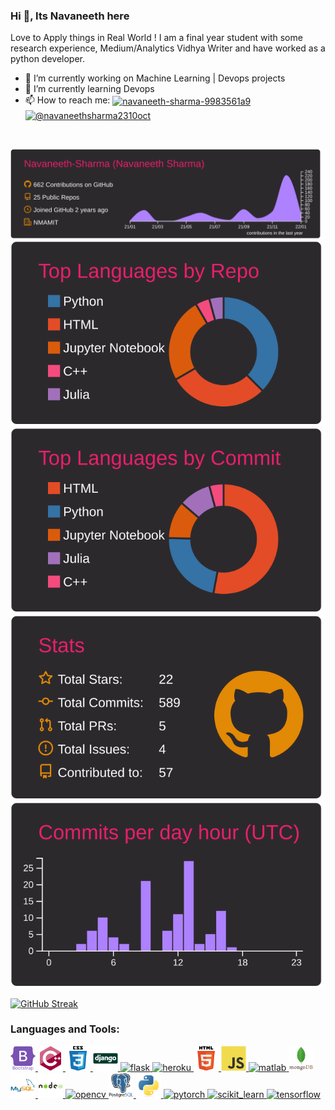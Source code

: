 ###  Hi 👋, Its Navaneeth here

Love to Apply things in Real World !
I am a final year student with some research experience, Medium/Analytics Vidhya Writer and have worked as a python developer.

- 🔭 I’m currently working on Machine Learning | Devops projects 
- 🌱 I’m currently learning Devops 
- 📫 How to reach me:  <a href="https://linkedin.com/in/navaneeth-sharma-9983561a9" target="blank"><img align="center" src="https://raw.githubusercontent.com/rahuldkjain/github-profile-readme-generator/master/src/images/icons/Social/linked-in-alt.svg" alt="navaneeth-sharma-9983561a9" height="15" width="15" /></a>
<a href="https://navaneethsharma.medium.com/" target="blank"><img align="center" src="https://raw.githubusercontent.com/rahuldkjain/github-profile-readme-generator/master/src/images/icons/Social/medium.svg" alt="@navaneethsharma2310oct" height="15" width="15" /></a>
<!-- - 👯 I’m looking to collaborate on  -->
<!-- - 🤔 I’m looking for help with ... -->
<!-- - 💬 Ask me about ... -->

<!-- - 😄 Pronouns: ... -->
<!-- - ⚡ Fun fact: ... -->

<!-- <h3 align="left">Connect with me:</h3> -->




<br>


[![](https://raw.githubusercontent.com/Navaneeth-Sharma/Navaneeth-Sharma/main/profile-summary-card-output/monokai/0-profile-details.svg)](https://github.com/vn7n24fzkq/github-profile-summary-cards)
[![](https://raw.githubusercontent.com/Navaneeth-Sharma/Navaneeth-Sharma/main/profile-summary-card-output/monokai/1-repos-per-language.svg)](https://github.com/vn7n24fzkq/github-profile-summary-cards) [![](https://raw.githubusercontent.com/Navaneeth-Sharma/Navaneeth-Sharma/main/profile-summary-card-output/monokai/2-most-commit-language.svg)](https://github.com/vn7n24fzkq/github-profile-summary-cards)
[![](https://raw.githubusercontent.com/Navaneeth-Sharma/Navaneeth-Sharma/main/profile-summary-card-output/monokai/3-stats.svg)](https://github.com/vn7n24fzkq/github-profile-summary-cards) [![](https://raw.githubusercontent.com/Navaneeth-Sharma/Navaneeth-Sharma/main/profile-summary-card-output/monokai/4-productive-time.svg)](https://github.com/vn7n24fzkq/github-profile-summary-cards)

[![GitHub Streak](https://github-readme-streak-stats.herokuapp.com?user=Navaneeth-Sharma&theme=buefy-dark&hide_border=true&date_format=M%20j%5B%2C%20Y%5D)](https://git.io/streak-stats)


<!-- ![](https://github-profile-summary-cards.vercel.app/api/cards/profile-details?navaneeth-sharma=vn7n24fzkq&theme=vue) -->



<h3 align="left">Languages and Tools:</h3>
<p align="left"> <a href="https://getbootstrap.com" target="_blank"> <img src="https://raw.githubusercontent.com/devicons/devicon/master/icons/bootstrap/bootstrap-plain-wordmark.svg" alt="bootstrap" width="40" height="40"/> </a> <a href="https://www.w3schools.com/cpp/" target="_blank"> <img src="https://raw.githubusercontent.com/devicons/devicon/master/icons/cplusplus/cplusplus-original.svg" alt="cplusplus" width="40" height="40"/> </a> <a href="https://www.w3schools.com/css/" target="_blank"> <img src="https://raw.githubusercontent.com/devicons/devicon/master/icons/css3/css3-original-wordmark.svg" alt="css3" width="40" height="40"/> </a> <a href="https://www.djangoproject.com/" target="_blank"> <img src="https://raw.githubusercontent.com/devicons/devicon/master/icons/django/django-original.svg" alt="django" width="40" height="40"/> </a> <a href="https://flask.palletsprojects.com/" target="_blank"> <img src="https://www.vectorlogo.zone/logos/pocoo_flask/pocoo_flask-icon.svg" alt="flask" width="40" height="40"/> </a> <a href="https://heroku.com" target="_blank"> <img src="https://www.vectorlogo.zone/logos/heroku/heroku-icon.svg" alt="heroku" width="40" height="40"/> </a> <a href="https://www.w3.org/html/" target="_blank"> <img src="https://raw.githubusercontent.com/devicons/devicon/master/icons/html5/html5-original-wordmark.svg" alt="html5" width="40" height="40"/> </a> <a href="https://developer.mozilla.org/en-US/docs/Web/JavaScript" target="_blank"> <img src="https://raw.githubusercontent.com/devicons/devicon/master/icons/javascript/javascript-original.svg" alt="javascript" width="40" height="40"/> </a> <a href="https://www.mathworks.com/" target="_blank"> <img src="https://upload.wikimedia.org/wikipedia/commons/2/21/Matlab_Logo.png" alt="matlab" width="40" height="40"/> </a> <a href="https://www.mongodb.com/" target="_blank"> <img src="https://raw.githubusercontent.com/devicons/devicon/master/icons/mongodb/mongodb-original-wordmark.svg" alt="mongodb" width="40" height="40"/> </a> <a href="https://www.mysql.com/" target="_blank"> <img src="https://raw.githubusercontent.com/devicons/devicon/master/icons/mysql/mysql-original-wordmark.svg" alt="mysql" width="40" height="40"/> </a> <a href="https://nodejs.org" target="_blank"> <img src="https://raw.githubusercontent.com/devicons/devicon/master/icons/nodejs/nodejs-original-wordmark.svg" alt="nodejs" width="40" height="40"/> </a> <a href="https://opencv.org/" target="_blank"> <img src="https://www.vectorlogo.zone/logos/opencv/opencv-icon.svg" alt="opencv" width="40" height="40"/> </a> <a href="https://www.postgresql.org" target="_blank"> <img src="https://raw.githubusercontent.com/devicons/devicon/master/icons/postgresql/postgresql-original-wordmark.svg" alt="postgresql" width="40" height="40"/> </a> <a href="https://www.python.org" target="_blank"> <img src="https://raw.githubusercontent.com/devicons/devicon/master/icons/python/python-original.svg" alt="python" width="40" height="40"/> </a> <a href="https://pytorch.org/" target="_blank"> <img src="https://www.vectorlogo.zone/logos/pytorch/pytorch-icon.svg" alt="pytorch" width="40" height="40"/> </a> <a href="https://scikit-learn.org/" target="_blank"> <img src="https://upload.wikimedia.org/wikipedia/commons/0/05/Scikit_learn_logo_small.svg" alt="scikit_learn" width="40" height="40"/> </a> <a href="https://www.tensorflow.org" target="_blank"> <img src="https://www.vectorlogo.zone/logos/tensorflow/tensorflow-icon.svg" alt="tensorflow" width="40" height="40"/> </a> </p>

<!-- <p>&nbsp;<img align="center" src="https://github-readme-stats.vercel.app/api?username=navaneeth-sharma&show_icons=true&locale=en" width="55%" alt="navaneeth-sharma" >
  
</p> -->

<!-- <p align="center"><img align="center" src="https://github-readme-stats.vercel.app/api?username=navaneeth-sharma&theme=gruvbox&show_icons=true" alt="navaneeth-sharma" /></p> -->

<!-- <p>
  ![Navaneeth's ](https://github-readme-stats.vercel.app/api?username=navaneeth-sharma&theme=gruvbox&show_icons=true)
</p> -->
  
  
<!-- [![Top Langs](https://github-readme-stats.vercel.app/api/top-langs/?username=navaneeth-sharma&hide=jupyter%20notebook)] -->
<!-- [![Navaneeth's wakatime stats](https://github-readme-stats.vercel.app/api/wakatime?username=navaneeth-sharma)](https://github.com/navaneeth-sharma/github-readme-stats) -->

<!-- [![Top Langs](https://github-readme-stats.vercel.app/api/top-langs/?username=navaneeth-sharma&langs_count=8&hide=jupyter%20notebook)](https://github.com/navaneeth-sharma/github-readme-stats) -->

<!-- [![Top Langs](https://github-readme-stats.vercel.app/api/top-langs/?username=anuraghazra&langs_count=8)](https://github.com/anuraghazra/github-readme-stats) -->

<!-- **Navaneeth-Sharma/Navaneeth-Sharma** is a ✨ _special_ ✨ repository because its `README.md` (this file) appears on your GitHub profile. -->

<!-- Here are some ideas to get you started: -->



